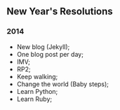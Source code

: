 ## New Year's Resolutions

### 2014

* New blog (Jekyll);
* One blog post per day;
* IMV;
* RP2;
* Keep walking;
* Change the world (Baby steps);
* Learn Python;
* Learn Ruby;
